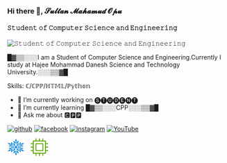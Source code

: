 ### Hi there 👋, 𝓢𝓾𝓵𝓽𝓪𝓷 𝓜𝓪𝓱𝓪𝓶𝓾𝓭 𝓞𝓹𝓾
#### 𝚂𝚝𝚞𝚍𝚎𝚗𝚝 𝚘𝚏 𝙲𝚘𝚖𝚙𝚞𝚝𝚎𝚛 𝚂𝚌𝚒𝚎𝚗𝚌𝚎 𝚊𝚗𝚍 𝙴𝚗𝚐𝚒𝚗𝚎𝚎𝚛𝚒𝚗𝚐
![𝚂𝚝𝚞𝚍𝚎𝚗𝚝 𝚘𝚏 𝙲𝚘𝚖𝚙𝚞𝚝𝚎𝚛 𝚂𝚌𝚒𝚎𝚗𝚌𝚎 𝚊𝚗𝚍 𝙴𝚗𝚐𝚒𝚗𝚎𝚎𝚛𝚒𝚗𝚐](https://scontent.fdac27-2.fna.fbcdn.net/v/t39.30808-6/335684964_1250018729278378_7961294977343282557_n.jpg?_nc_cat=101&cb=99be929b-3346023f&ccb=1-7&_nc_sid=e3f864&_nc_eui2=AeGcnHNqdS06FrSkTTs2EXg4Q3DeZGi1GRZDcN5kaLUZFpPO3tnub9WoLTk-2Mb_wztuL3rVx-JKQ_5vil7qtdYX&_nc_ohc=jSCSZdUnhdIAX-BJ_Wy&_nc_ht=scontent.fdac27-2.fna&oh=00_AfATRF2B9j5YryoZ1XICM_pJE5KPVNLXsZr4uFelGYjIQg&oe=64C8A5B3)

█▓▒▒░░░I am a Student of Computer Science and Engineering.Currently I study at Hajee Mohammad Danesh Science and Technology University.░░░▒▒▓█

Skills: ℂ/ℂℙℙ/ℍ𝕋𝕄𝕃/ℙ𝕪𝕥𝕙𝕠𝕟

- 🔭 I’m currently working on 🅢🅣🅤🅓🅔🅝🅣 
- 🌱 I’m currently learning █▓▒▒░░░CPP░░░▒▒▓█ 
- 💬 Ask me about 🅲🅿🅿 


[<img src='https://cdn.jsdelivr.net/npm/simple-icons@3.0.1/icons/github.svg' alt='github' height='40'>](https://github.com/https://github.com/SultanMahamudOpu)  [<img src='https://cdn.jsdelivr.net/npm/simple-icons@3.0.1/icons/facebook.svg' alt='facebook' height='40'>](https://www.facebook.com/https://www.facebook.com/sultanmahmud.sultanmahmud.982)  [<img src='https://cdn.jsdelivr.net/npm/simple-icons@3.0.1/icons/instagram.svg' alt='instagram' height='40'>](https://www.instagram.com/https://www.facebook.com/sultanmahmud.sultanmahmud.982/)  [<img src='https://cdn.jsdelivr.net/npm/simple-icons@3.0.1/icons/youtube.svg' alt='YouTube' height='40'>](https://www.youtube.com/channel/https://www.youtube.com/)  

<a href='https://archiveprogram.github.com/'><img src='https://raw.githubusercontent.com/acervenky/animated-github-badges/master/assets/acbadge.gif' width='40' height='40'></a> <a href='https://docs.github.com/en/developers'><img src='https://raw.githubusercontent.com/acervenky/animated-github-badges/master/assets/devbadge.gif' width='40' height='40'></a> 

